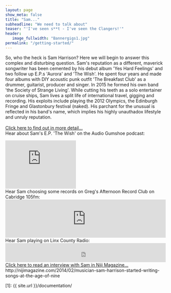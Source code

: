 ```yaml
---
layout: page
show_meta: false
title: "Sam..."
subheadline: "We need to talk about"
teaser: "'I've seen s**t - I've seen the Clangers!'"
header:
   image_fullwidth: "Bannergigs1.jpg"
permalink: "/getting-started/"
---
```

So, who the heck is Sam Harrison?
Here we will begin to answer this complex and disturbing question.
Sam's reputation as a different, maverick songwriter has been cemented by his debut album 'Yes Hard Feelings' and two follow up E.P.s 'Aurora' and 'The Wish'. He spent four years and made four albums with DIY acoustic punk outfit 'The Breakfast Club' as a drummer, guitarist, producer and singer. In 2015 he formed his own band 'the Society of Strange Living'. While cutting his teeth as a solo entertainer on cruise ships, Sam lives a split life of international travel, gigging and recording. His exploits include playing the 2012 Olympics, the Edinburgh Fringe and Glastonbury festival (naked). His parchant for the unusual is reflected in his band's name, which implies his highly unauthadox lifestyle and unruly reputation.
<br>
<br>
<a class="radius button small" href="http://nijimagazine.com/2014/02/musician-sam-harrison-started-writing-songs-at-the-age-of-nine">Click here to find out in more detail...</a>
<br>
Hear about Sam's E.P. 'The Wish' on the Audio Gumshoe podcast:
<iframe style="border: solid 1px #dedede;"  src="http://app.stitcher.com/splayer/f/16832/32135726" width="220" height="150" frameborder="0" scrolling="no"></iframe>
<br>
Hear Sam choosing some records on Greg's Afternoon Record Club on Cabridge 105fm:
<iframe width="100%" height="120" src="https://www.mixcloud.com/widget/iframe/?feed=%2Fgregbutler1%2Fsam-harrison-on-gregs-afternoon-record-club-cambridge-105-26th-oct-2014%2F&amp;hide_cover=1&amp;light=1" frameborder="0"></iframe>
<br>
Hear Sam playing on Linx County Radio:
<iframe width="100%" height="60" src="https://www.mixcloud.com/widget/iframe/?feed=https%3A%2F%2Fwww.mixcloud.com%2Fcountylinxradio%2Flobsters-singer-songwriter-acoustic-show-oct-2014-ft-sam-harisson%2F&hide_cover=1&mini=1&light=1" frameborder="0"></iframe>
<br>
<a href="http://nijimagazine.com/2014/02/musician-sam-harrison-started-writing-songs-at-the-age-of-nine"/>Click here to read an interview with Sam in Niji Magazine...</a><br>
http://nijimagazine.com/2014/02/musician-sam-harrison-started-writing-songs-at-the-age-of-nine

 [1]: {{ site.url }}/documentation/
